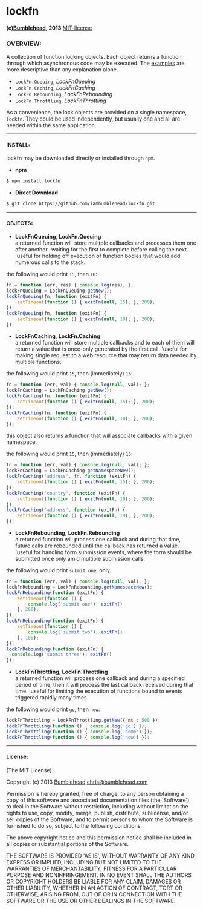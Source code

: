 lockfn
======
**(c)[Bumblehead][0], 2013** [MIT-license](#license)

### OVERVIEW:

A collection of function locking objects. Each object returns a function through which asynchronous code may be executed. The [examples](#objects) are more descriptive than any explanation alone.

 * `LockFn.Queuing`, _LockFnQueuing_
 * `LockFn.Caching`, _LockFnCaching_
 * `LockFn.Rebounding`, _LockFnRebounding_
 * `LockFn.Throttling`, _LockFnThrottling_

As a convenience, the lock objects are provided on a single namespace, `lockfn`. They could be used independently, but usually one and all are needed within the same application.

[0]: http://www.bumblehead.com                            "bumblehead"

---------------------------------------------------------
#### <a id="install"></a>INSTALL:

lockfn may be downloaded directly or installed through `npm`.

 * **npm**   

 ```bash
 $ npm install lockfn
 ```

 * **Direct Download**
 
 ```bash  
 $ git clone https://github.com/iambumblehead/lockfn.git
 ```

---------------------------------------------------------
#### <a id="objects">OBJECTS:

 - **LockFnQueuing**, **LockFn.Queuing**  
   a returned function will store mulitple callbacks and processes them one after another -waiting for the first to complete before calling the next. 'useful for holding off execution of function bodies that would add numerous calls to the stack.

 the following would print `15`, then `10`:

 ```javascript
 fn = function (err, res) { console.log(res); };
 lockFnQueuing = LockFnQueuing.getNew();
 lockFnQueuing(fn, function (exitFn) {
     setTimeout(function () { exitFn(null, 15); }, 200);
 });
 lockFnQueuing(fn, function (exitFn) {
     setTimeout(function () { exitFn(null, 10); }, 200);
 });
 ```

 - **LockFnCaching**, **LockFn.Caching**  
   a returned function will store multiple callbacks and to each of them will return a value that is once-only generated by the first call. 'useful for making single request to a web resource that may return data needed by multiple functions.

 the following would print `15`, then (immediately) `15`:

 ```javascript
 fn = function (err, val) { console.log(null, val); };     
 lockFnCaching = LockFnCaching.getNew();     
 lockFnCaching(fn, function (exitFn) {
     setTimeout(function () { exitFn(null, 15); }, 200);
 });
 lockFnCaching(fn, function (exitFn) {
     setTimeout(function () { exitFn(null, 10); }, 200);
 }); 
 ```
 
 this object also returns a function that will associate callbacks with a given namespace.

 the following would print `15`, then (immediately) `15`:
 
 ```javascript
 fn = function (err, val) { console.log(null, val); };     
 lockFnCaching = LockFnCaching.getNamespaceNew();     
 lockFnCaching('address', fn, function (exitFn) {
     setTimeout(function () { exitFn(null, 15); }, 200);
 });
 lockFnCaching('country', function (exitFn) {
     setTimeout(function () { exitFn(null, 10); }, 200);
 }); 
 lockFnCaching('address', function (exitFn) {
     setTimeout(function () { exitFn(null, 19); }, 200);
 });  
 ``` 
 
 - **LockFnRebounding**, **LockFn.Rebounding**  
   a returned function will process one callback and during that time, future calls are rebounded until the callback has returned a value. 'useful for handling form submission events, where the form should be submitted once only amid multiple submission calls.

 the following would print `submit one`, only.

 ```javascript
 fn = function (err, val) { console.log(null, val); };     
 lockFnRebounding = LockFnRebounding.getNamespaceNew();     
 lockFnRebounding(function (exitFn) {
     setTimeout(function () { 
         console.log('submit one'); exitFn() 
     }, 200);
 });
 lockFnRebounding(function (exitFn) {
     setTimeout(function () { 
         console.log('submit two'); exitFn() 
     }, 100);
 }); 
 lockFnRebounding(function (exitFn) {
   console.log('submit three'); exitFn() 
 });  
 ``` 

 - **LockFnThrottling**, **LockFn.Throttling**  
 a returned function will process one callback and during a specified period of time, then it will process the last callback received during that time. 'useful for limiting the execution of functions bound to events triggered rapidly many times.

 the following would print `go`, then `now`: 
 
 ```javascript 
 lockFnThrottling = LockFnThrottling.getNew({ ms : 500 });
 lockFnThrottling(function () { console.log('go') });
 lockFnThrottling(function () { console.log('home') }); 
 lockFnThrottling(function () { console.log('now') });  
 ```
 
---------------------------------------------------------

#### <a id="license">License:

(The MIT License)

Copyright (c) 2013 [Bumblehead][0] <chris@bumblehead.com>

Permission is hereby granted, free of charge, to any person obtaining a copy of this software and associated documentation files (the 'Software'), to deal in the Software without restriction, including without limitation the rights to use, copy, modify, merge, publish, distribute, sublicense, and/or sell copies of the Software, and to permit persons to whom the Software is furnished to do so, subject to the following conditions:

The above copyright notice and this permission notice shall be included in all copies or substantial portions of the Software.

THE SOFTWARE IS PROVIDED 'AS IS', WITHOUT WARRANTY OF ANY KIND, EXPRESS OR IMPLIED, INCLUDING BUT NOT LIMITED TO THE WARRANTIES OF MERCHANTABILITY, FITNESS FOR A PARTICULAR PURPOSE AND NONINFRINGEMENT. IN NO EVENT SHALL THE AUTHORS OR COPYRIGHT HOLDERS BE LIABLE FOR ANY CLAIM, DAMAGES OR OTHER LIABILITY, WHETHER IN AN ACTION OF CONTRACT, TORT OR OTHERWISE, ARISING FROM, OUT OF OR IN CONNECTION WITH THE SOFTWARE OR THE USE OR OTHER DEALINGS IN THE SOFTWARE.